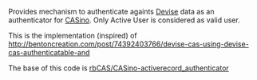 Provides mechanism to authenticate againts [Devise](https://github.com/plataformatec/devise) data as an authenticator for [CASino](https://github.com/rbCAS/CASino). Only Active User is considered as valid user.

This is the implementation (inspired) of http://bentoncreation.com/post/74392403766/devise-cas-using-devise-cas-authenticatable-and

The base of this code is [rbCAS/CASino-activerecord_authenticator](https://github.com/rbCAS/casino-activerecord_authenticator)